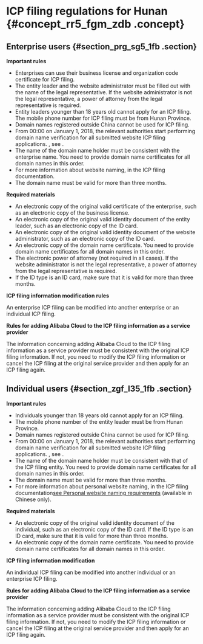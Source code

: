 # ICP filing regulations for Hunan {#concept_rr5_fgm_zdb .concept}

## Enterprise users {#section_prg_sg5_1fb .section}

 **Important rules** 

-   Enterprises can use their business license and organization code certificate for ICP filing.
-   The entity leader and the website administrator must be filled out with the name of the legal representative. If the website administrator is not the legal representative, a power of attorney from the legal representative is required.
-   Entity leaders younger than 18 years old cannot apply for an ICP filing. The mobile phone number for ICP filing must be from Hunan Province.
-   Domain names registered outside China cannot be used for ICP filing.
-   From 00:00 on January 1, 2018, the relevant authorities start performing domain name verification for all submitted website ICP filing applications. , see .
-   The name of the domain name holder must be consistent with the enterprise name. You need to provide domain name certificates for all domain names in this order.
-   For more information about website naming, in the ICP filing documentation.
-   The domain name must be valid for more than three months.

 **Required materials** 

-   An electronic copy of the original valid certificate of the enterprise, such as an electronic copy of the business license.
-   An electronic copy of the original valid identity document of the entity leader, such as an electronic copy of the ID card.
-   An electronic copy of the original valid identity document of the website administrator, such as an electronic copy of the ID card.
-   An electronic copy of the domain name certificate. You need to provide domain name certificates for all domain names in this order.
-   The electronic power of attorney \(not required in all cases\). If the website administrator is not the legal representative, a power of attorney from the legal representative is required.
-   If the ID type is an ID card, make sure that it is valid for more than three months.

 **ICP filing information modification rules** 

An enterprise ICP filing can be modified into another enterprise or an individual ICP filing.

 **Rules for adding Alibaba Cloud to the ICP filing information as a service provider** 

The information concerning adding Alibaba Cloud to the ICP filing information as a service provider must be consistent with the original ICP filing information. If not, you need to modify the ICP filing information or cancel the ICP filing at the original service provider and then apply for an ICP filing again.

## Individual users {#section_zgf_l35_1fb .section}

 **Important rules** 

-   Individuals younger than 18 years old cannot apply for an ICP filing.
-   The mobile phone number of the entity leader must be from Hunan Province.
-   Domain names registered outside China cannot be used for ICP filing.
-   From 00:00 on January 1, 2018, the relevant authorities start performing domain name verification for all submitted website ICP filing applications. , see .
-   The name of the domain name holder must be consistent with that of the ICP filing entity. You need to provide domain name certificates for all domain names in this order.
-   The domain name must be valid for more than three months.
-   For more information about personal website naming, in the ICP filing documentation[see Personal website naming requirements](https://help.aliyun.com/knowledge_detail/36948.html#title-lhm-b1g-ehx) \(available in Chinese only\).

 **Required materials** 

-   An electronic copy of the original valid identity document of the individual, such as an electronic copy of the ID card. If the ID type is an ID card, make sure that it is valid for more than three months.
-   An electronic copy of the domain name certificate. You need to provide domain name certificates for all domain names in this order.

 **ICP filing information modification** 

An individual ICP filing can be modified into another individual or an enterprise ICP filing.

 **Rules for adding Alibaba Cloud to the ICP filing information as a service provider** 

The information concerning adding Alibaba Cloud to the ICP filing information as a service provider must be consistent with the original ICP filing information. If not, you need to modify the ICP filing information or cancel the ICP filing at the original service provider and then apply for an ICP filing again.

